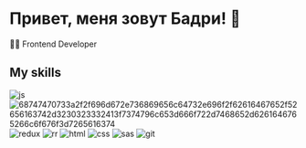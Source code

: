 # Привет, меня зовут Бадри! 👋

👨‍💻 Frontend Developer

##   My skills

 ![js](https://github.com/Badri1390/Badri1390/assets/118565535/2198bcaa-5800-40ef-9eb1-7030db5c545f) ![68747470733a2f2f696d672e736869656c64732e696f2f62616467652f52656163742d3230323332413f7374796c653d666f722d7468652d6261646765266c6f676f3d7265616374](https://github.com/Badri1390/Badri1390/assets/118565535/41c77577-f7a7-4c11-acd1-aba2dcfb8904) ![redux](https://github.com/Badri1390/Badri1390/assets/118565535/6d88cf0c-1b05-41c7-a321-c5d907f22fd3) ![rr](https://github.com/Badri1390/Badri1390/assets/118565535/6e726924-8446-403c-84c2-d9f30aa698a3) ![html](https://github.com/Badri1390/Badri1390/assets/118565535/598fa602-184b-4d27-be32-b9044ed387cc) ![css](https://github.com/Badri1390/Badri1390/assets/118565535/0d1a698b-aaf3-4194-9e9d-337d16a14fc5) ![sas](https://github.com/Badri1390/Badri1390/assets/118565535/8fa43e6e-2e2a-46de-9225-68bf53586b9b) ![git](https://github.com/Badri1390/Badri1390/assets/118565535/be8852ef-72ba-4e15-b585-1ee0c38f3d71)





